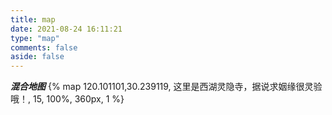 ```yaml
---
title: map
date: 2021-08-24 16:11:21
type: "map"
comments: false
aside: false
---
```

***混合地图***
{% map 120.101101,30.239119, 这里是西湖灵隐寺，据说求姻缘很灵验哦！, 15, 100%, 360px, 1 %}

